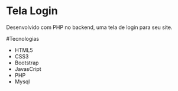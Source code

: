 # Tela Login
Desenvolvido com PHP no backend, uma tela de login para seu site.

#Tecnologias
- HTML5
- CSS3
- Bootstrap
- JavasCript
- PHP
- Mysql
